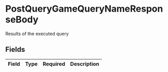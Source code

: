 # PostQueryGameQueryNameResponseBody

Results of the executed query


## Fields

| Field       | Type        | Required    | Description |
| ----------- | ----------- | ----------- | ----------- |